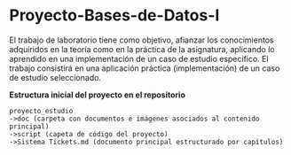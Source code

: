 # Proyecto-Bases-de-Datos-I 

El trabajo de laboratorio tiene como  objetivo, afianzar los conocimientos adquiridos en la teoría como en la práctica de la asignatura, aplicando lo aprendido en una implementación de un caso de estudio específico. El    trabajo    consistirá    en una    aplicación    práctica (implementación)    de un caso de estudio seleccionado.

**Estructura inicial del proyecto en el repositorio**

    proyecto_estudio
    ->doc (carpeta con documentos e imágenes asociados al contenido principal)
    ->script (capeta de código del proyecto)
    ->Sistema Tickets.md (documento principal estructurado por capítulos)

